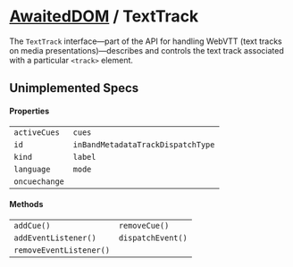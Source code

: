 # [AwaitedDOM](/docs/basic-interfaces/awaited-dom) <span>/</span> TextTrack

<div class='overview'>The <code>TextTrack</code> interface—part of the API for handling WebVTT (text tracks on media presentations)—describes and controls the text track associated with a particular <code>&lt;track&gt;</code> element.</div>

## Unimplemented Specs

#### Properties

 |   |   | 
 | --- | --- | 
 | `activeCues` | `cues`
`id` | `inBandMetadataTrackDispatchType`
`kind` | `label`
`language` | `mode`
`oncuechange` |  | 

#### Methods

 |   |   | 
 | --- | --- | 
 | `addCue()` | `removeCue()`
`addEventListener()` | `dispatchEvent()`
`removeEventListener()` |  | 
